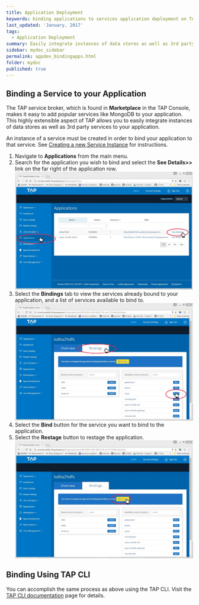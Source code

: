 ```yaml
---
title: Application Deployment
keywords: binding applications to services application deployment on TAP
last_updated: 'January, 2017'
tags:
  - Application Deployment
summary: Easily integrate instances of data stores as well as 3rd party services to your application. 
sidebar: mydoc_sidebar
permalink: appdev_bindingapps.html
folder: mydoc
published: true
---
```


## Binding a Service to your Application

The TAP service broker, which is found in **Marketplace** in the TAP Console, makes it easy to add popular services like MongoDB to your application. This highly extensible aspect of TAP allows you to easily integrate instances of data stores as well as 3rd party services to your application. 

An instance of a service must be created in order to bind your application to that service. See [Creating a new Service Instance](/Platform-Marketplace/marketplace_createinstance.md) for instructions.

1. Navigate to **Applications** from the main menu.
1. Search for the application you wish to bind and select the **See Details>>** link on the far right of the application row.
![appdeploy_binding_screen1.jpg](/images/appdeploy_binding_screen1.jpg)
1. Select the **Bindings** tab to view the services already bound to your application, and a list of services available to bind to. 
![appdeploy_binding_screen2.jpg](/images/appdeploy_binding_screen2.jpg)
1. Select the **Bind** button for the service you want to bind to the application.
1. Select the **Restage** button to restage the application.  
![appdeploy_binding_screen3.jpg](/images/appdeploy_binding_screen3.jpg)

## Binding Using TAP CLI

You can accomplish the same process as above using the TAP CLI.  Visit the [TAP CLI documentation](/Reference-Documents/reference_cli.md) page for details. 

